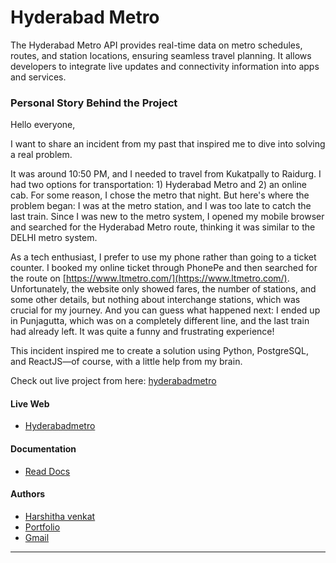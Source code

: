 # Hyderabad Metro
The Hyderabad Metro API provides real-time data on metro schedules, routes, and station locations, ensuring seamless travel planning. It allows developers to integrate live updates and connectivity information into apps and services.

### Personal Story Behind the Project

Hello everyone,

I want to share an incident from my past that inspired me to dive into solving a real problem.

It was around 10:50 PM, and I needed to travel from Kukatpally to Raidurg. I had two options for transportation: 1) Hyderabad Metro and 2) an online cab. For some reason, I chose the metro that night. But here's where the problem began: I was at the metro station, and I was too late to catch the last train. Since I was new to the metro system, I opened my mobile browser and searched for the Hyderabad Metro route, thinking it was similar to the DELHI metro system.

As a tech enthusiast, I prefer to use my phone rather than going to a ticket counter. I booked my online ticket through PhonePe and then searched for the route on [https://www.ltmetro.com/](https://www.ltmetro.com/). Unfortunately, the website only showed fares, the number of stations, and some other details, but nothing about interchange stations, which was crucial for my journey. And you can guess what happened next: I ended up in Punjagutta, which was on a completely different line, and the last train had already left. It was quite a funny and frustrating experience!

This incident inspired me to create a solution using Python, PostgreSQL, and ReactJS—of course, with a little help from my brain.

Check out live project from here: [hyderabadmetro](https://hydmetroit.vercel.app/)


#### Live Web

- [Hyderabadmetro](https://hydmetroit.vercel.app/)

#### Documentation

- [Read Docs](https://github.com/harshidev01/hydmetro)

#### Authors

- [Harshitha venkat](https://www.github.com/harshidev01)
- [Portfolio](https://harshithadev.vercel.app/)
- [Gmail](mailto:harshithavenkat017@gmail.com)

---


